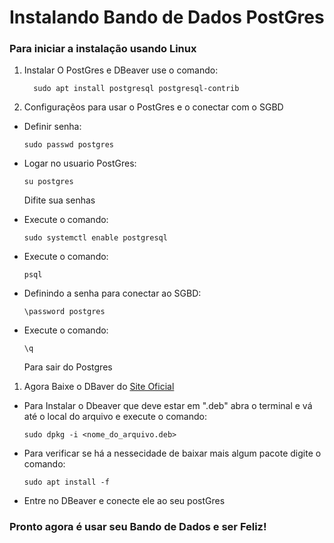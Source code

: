 # Instalando Bando de Dados PostGres

### Para iniciar a instalação usando Linux
 
1. Instalar O PostGres e DBeaver use o comando:

         sudo apt install postgresql postgresql-contrib

2. Configuraçẽos para usar o PostGres e o conectar com o SGBD

- Definir senha:

      sudo passwd postgres
- Logar no usuario PostGres:

      su postgres
   Difite sua senhas
- Execute o comando:

      sudo systemctl enable postgresql
- Execute o comando:

      psql
- Definindo a senha para conectar ao SGBD:

      \password postgres
- Execute o comando:

      \q
   Para sair do Postgres

1. Agora Baixe o DBaver do [Site Oficial](https://dbeaver.io/download/)  

- Para Instalar o Dbeaver que deve estar em ".deb" abra o terminal e vá até o local do arquivo e execute o comando:

      sudo dpkg -i <nome_do_arquivo.deb>

- Para verificar se há a nessecidade de baixar mais algum pacote digite o comando:

      sudo apt install -f
- Entre no DBeaver e conecte ele ao seu postGres

### Pronto agora é usar seu Bando de Dados e ser Feliz!